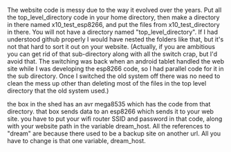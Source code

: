 The website code is messy due to the way it evolved over the years. Put all the top_level_directory code in your home directory, then make a directory in there named x10_test_esp8266, 
and put the files from x10_test_directory in there. You will not have a directory named "top_level_directory". If I had understood github properly I would have nested
the folders like that, but it's not that hard to sort it out on your website. (Actually, if you are ambitious you can get rid of that sub-directory along with all the
switch crap, but I'd avoid that. The switching was back when an android tablet handled the web site while I was developing the esp8266 code, so I had parallel code for it
in the sub directory. Once I switched the old system off there was no need to clean the mess up other than deleting most of the files in the top level directory that 
the old system used.)

the box in the shed has an avr mega8535 which has the code from that directory. that box sends data to an esp8266 which sends it to your web site. you have to
put your wifi router SSID and password in that code, along with your website path in the variable dream_host. All the references to "dream" are because there used to
be a backup site on another url. All you have to change is that one variable, dream_host.

